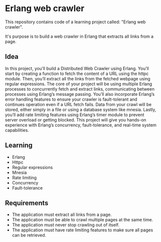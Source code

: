 # Erlang web crawler

This repository contains code of a learning project called: "Erlang web crawler".

It's purpose is to build a web crawler in Erlang that extracts all links from a page.

## Idea

In this project, you’ll build a Distributed Web Crawler using Erlang. You’ll start by creating a function to fetch the content of a URL using the httpc module. Then, you’ll extract all the links from the fetched webpage using regular expressions. The core of your project will be using multiple Erlang processes to concurrently fetch and extract links, communicating between processes using Erlang’s message passing. You’ll also incorporate Erlang’s error handling features to ensure your crawler is fault-tolerant and continues operation even if a URL fetch fails. Data from your crawl will be stored, either simply in a file or using a database system like mnesia. Lastly, you’ll add rate limiting features using Erlang’s timer module to prevent server overload or getting blocked. This project will give you hands-on experience with Erlang’s concurrency, fault-tolerance, and real-time system capabilities.

## Learning

- Erlang
- Httpc
- Regular expressions
- Mnesia
- Rate limiting
- Concurrency
- Fault-tolerance

## Requirements

- The application must extract all links from a page.
- The application must be able to crawl multiple pages at the same time.
- The application must never stop crawling out of itself.
- The application must have rate limiting features to make sure all pages can be retrieved.
